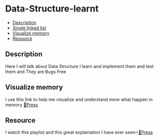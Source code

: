 # Data-Structure-learnt
- [Description](#Description)
- [Single linked list](#Single-Linked-List)
- [Visualize memory](#Visualize-Memory)
- [Resource](#Resource)

## Description
<p>Here I will talk about Data Structure I learn and implement them and test them and They are Bugs Free <p>

## Visualize memory
<p>I use this link to help me visualize and understand more what happen in memory <a href="https://pythontutor.com/c.html?fbclid=IwAR2rGrVBjElSTDQ8bqIMHKzj6gHJCbIlDYz-F6P6Em7b_1dPwY3lftIwvMQ#mode=edit">🔗Press</a><p>

## Resource
<p>I watch this playlist and this great explaination I have ever seen🔥<a href="https://www.youtube.com/watch?v=92S4zgXN17o&list=PL2_aWCzGMAwI3W_JlcBbtYTwiQSsOTa6P&index=2&ab_channel=mycodeschool">🔗Press</a></p>

